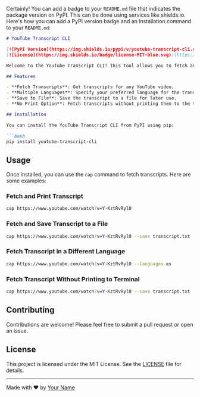 Certainly! You can add a badge to your `README.md` file that indicates the package version on PyPI. This can be done using services like shields.io. Here's how you can add a PyPI version badge and an installation command to your `README.md`:

```markdown
# YouTube Transcript CLI

[![PyPI Version](https://img.shields.io/pypi/v/youtube-transcript-cli.svg)](https://pypi.org/project/youtube-transcript-cli/)
[![License](https://img.shields.io/badge/license-MIT-blue.svg)](https://opensource.org/licenses/MIT)

Welcome to the YouTube Transcript CLI! This tool allows you to fetch and display transcripts of YouTube videos right from your terminal. Whether you're a developer, researcher, or just curious, this tool has got you covered!

## Features

- **Fetch Transcripts**: Get transcripts for any YouTube video.
- **Multiple Languages**: Specify your preferred language for the transcript.
- **Save to File**: Save the transcript to a file for later use.
- **No Print Option**: Fetch transcripts without printing them to the terminal.

## Installation

You can install the YouTube Transcript CLI from PyPI using pip:

```bash
pip install youtube-transcript-cli
```

## Usage

Once installed, you can use the `cap` command to fetch transcripts. Here are some examples:

### Fetch and Print Transcript

```bash
cap https://www.youtube.com/watch?v=Y-KztRvRyl0
```

### Fetch and Save Transcript to a File

```bash
cap https://www.youtube.com/watch?v=Y-KztRvRyl0 --save transcript.txt
```

### Fetch Transcript in a Different Language

```bash
cap https://www.youtube.com/watch?v=Y-KztRvRyl0 --languages es
```

### Fetch Transcript Without Printing to Terminal

```bash
cap https://www.youtube.com/watch?v=Y-KztRvRyl0 --save transcript.txt --no-print
```

## Contributing

Contributions are welcome! Please feel free to submit a pull request or open an issue.

## License

This project is licensed under the MIT License. See the [LICENSE](LICENSE) file for details.

---

Made with ❤️ by [Your Name](https://github.com/ghostofpokemon)
